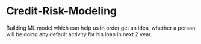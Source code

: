 # Credit-Risk-Modeling
Building ML model which can help us in order get an idea, whether a person will be doing any default activity for his loan in next 2 year.
